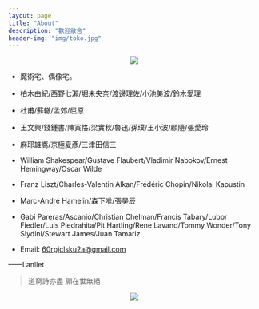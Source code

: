 ```yaml
---
layout: page
title: "About"
description: "歡迎敝舍"
header-img: "img/toko.jpg"
---
```


<center>
    <p><img src="http://oajalc6uf.bkt.clouddn.com/Amano.png" align="center"></p>
</center>

* 魔術宅、偶像宅。
* 柏木由紀/西野七瀨/堀未央奈/渡邊理佐/小池美波/鈴木愛理  
* 杜甫/蘇轍/孟郊/屈原   
* 王文興/錢鍾書/陳寅恪/梁實秋/魯迅/孫璞/王小波/顧隨/張愛玲  
* 麻耶雄嵩/京極夏彥/三津田信三
* William Shakespear/Gustave Flaubert/Vladimir Nabokov/Ernest Hemingway/Oscar Wilde  
* Franz Liszt/Charles-Valentin Alkan/Frédéric Chopin/Nikolai Kapustin
* Marc-André Hamelin/森下唯/張昊辰
* Gabi Pareras/Ascanio/Christian Chelman/Francis Tabary/Lubor Fiedler/Luis Piedrahita/Pit Hartling/Rene Lavand/Tommy Wonder/Tony Slydini/Stewart James/Juan Tamariz



* Email: 60rpjclsku2a@gmail.com




——Lanliet


> 道窮詩亦盡 願在世無絕

<center>
    <p><img src="http://dreamofbook.qiniudn.com/hacker.png" align="center"></p>
</center>
